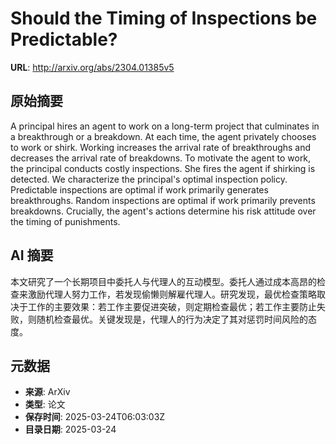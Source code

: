 # Should the Timing of Inspections be Predictable?

**URL**: http://arxiv.org/abs/2304.01385v5

## 原始摘要

A principal hires an agent to work on a long-term project that culminates in
a breakthrough or a breakdown. At each time, the agent privately chooses to
work or shirk. Working increases the arrival rate of breakthroughs and
decreases the arrival rate of breakdowns. To motivate the agent to work, the
principal conducts costly inspections. She fires the agent if shirking is
detected. We characterize the principal's optimal inspection policy.
Predictable inspections are optimal if work primarily generates breakthroughs.
Random inspections are optimal if work primarily prevents breakdowns.
Crucially, the agent's actions determine his risk attitude over the timing of
punishments.


## AI 摘要

本文研究了一个长期项目中委托人与代理人的互动模型。委托人通过成本高昂的检查来激励代理人努力工作，若发现偷懒则解雇代理人。研究发现，最优检查策略取决于工作的主要效果：若工作主要促进突破，则定期检查最优；若工作主要防止失败，则随机检查最优。关键发现是，代理人的行为决定了其对惩罚时间风险的态度。

## 元数据

- **来源**: ArXiv
- **类型**: 论文
- **保存时间**: 2025-03-24T06:03:03Z
- **目录日期**: 2025-03-24
